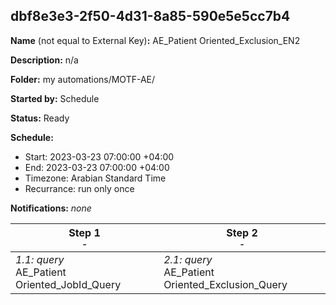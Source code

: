 ## dbf8e3e3-2f50-4d31-8a85-590e5e5cc7b4

**Name** (not equal to External Key)**:** AE_Patient Oriented_Exclusion_EN2


**Description:** n/a

**Folder:** my automations/MOTF-AE/

**Started by:** Schedule

**Status:** Ready

**Schedule:**

* Start: 2023-03-23 07:00:00 +04:00
* End: 2023-03-23 07:00:00 +04:00
* Timezone: Arabian Standard Time
* Recurrance: run only once

**Notifications:** _none_


| Step 1<br>_<small>-</small>_ | Step 2<br>_<small>-</small>_ |
| --- | --- |
| _1.1: query_<br>AE_Patient Oriented_JobId_Query | _2.1: query_<br>AE_Patient Oriented_Exclusion_Query |

